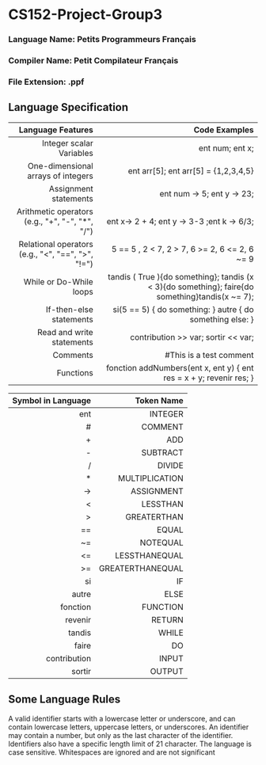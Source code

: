 # CS152-Project-Group3

### Language Name: Petits Programmeurs Français

### Compiler Name: Petit Compilateur Français

### File Extension: .ppf

## Language Specification

| Language Features | Code Examples |
| -----------------:| -------------:|
| Integer scalar Variables | ent num; ent x;| 
| One-dimensional arrays of integers | ent arr[5]; ent arr[5] = {1,2,3,4,5}|
| Assignment statements | ent num -> 5; ent y -> 23; |
| Arithmetic operators (e.g., "+", "-", "*", "/") |ent x-> 2 + 4; ent y -> 3-3 ;ent k -> 6/3; |
| Relational operators (e.g., "<", "==", ">", "!=") | 5 == 5 , 2 < 7, 2 > 7, 6 >= 2, 6 <= 2, 6 ~= 9|
| While or Do-While loops | tandis ( True ){do something}; tandis (x < 3){do something}; faire{do something}tandis(x ~= 7);|
| If-then-else statements | si(5 == 5) { do something: } autre { do something else: } |
| Read and write statements | contribution >> var; sortir << var;|
| Comments | #This is a test comment |
| Functions | fonction addNumbers(ent x, ent y) { ent res = x + y; revenir res; } |

| Symbol in Language | Token Name |
| -----------------:| -------------:|
| ent | INTEGER |
| # | COMMENT |
| + | ADD |
| - | SUBTRACT |
| / | DIVIDE |
| * | MULTIPLICATION |
| -> | ASSIGNMENT |
| < | LESSTHAN |
| > | GREATERTHAN |
| == | EQUAL |
| ~= | NOTEQUAL |
| <= | LESSTHANEQUAL |
| >= | GREATERTHANEQUAL |
| si | IF |
| autre | ELSE |
| fonction | FUNCTION |
| revenir | RETURN |
| tandis | WHILE |
| faire | DO| 
| contribution | INPUT |
| sortir | OUTPUT |

## Some Language Rules
  A valid identifier starts with a lowercase letter or underscore, and can contain lowercase letters, uppercase letters, or underscores. An identifier may contain a number, but only as the last character of the identifier. Identifiers also have a specific length limit of 21 character. The language is case sensitive. Whitespaces are ignored and are not significant
